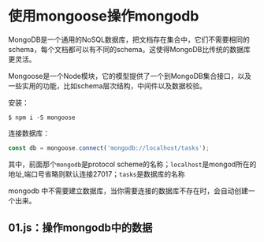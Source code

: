 # 使用mongoose操作mongodb

MongoDB是一个通用的NoSQL数据库，把文档存在集合中，它们不需要相同的schema，每个文档都可以有不同的schema。这使得MongoDB比传统的数据库更灵活。

Mongoose是一个Node模块，它的模型提供了一个到MongoDB集合接口，以及一些实用的功能，比如schema层次结构，中间件以及数据校验。

安装：

```npm
$ npm i -S mongoose
```
连接数据库：

```javascript
const db = mongoose.connect('mongodb://localhost/tasks');
```
其中，前面那个`mongodb`是protocol scheme的名称；`localhost`是mongod所在的地址,端口号省略则默认连接27017；`tasks`是数据库的名称

mongodb 中不需要建立数据库，当你需要连接的数据库不存在时，会自动创建一个出来。

## 01.js：操作mongodb中的数据

